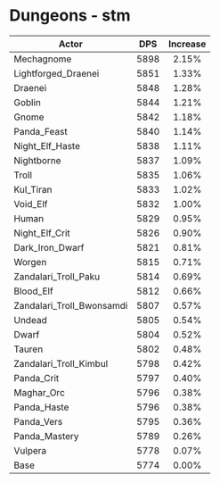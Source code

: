 # Dungeons - stm
| Actor | DPS | Increase |
|---|:---:|:---:|
|Mechagnome|5898|2.15%|
|Lightforged_Draenei|5851|1.33%|
|Draenei|5848|1.28%|
|Goblin|5844|1.21%|
|Gnome|5842|1.18%|
|Panda_Feast|5840|1.14%|
|Night_Elf_Haste|5838|1.11%|
|Nightborne|5837|1.09%|
|Troll|5835|1.06%|
|Kul_Tiran|5833|1.02%|
|Void_Elf|5832|1.00%|
|Human|5829|0.95%|
|Night_Elf_Crit|5826|0.90%|
|Dark_Iron_Dwarf|5821|0.81%|
|Worgen|5815|0.71%|
|Zandalari_Troll_Paku|5814|0.69%|
|Blood_Elf|5812|0.66%|
|Zandalari_Troll_Bwonsamdi|5807|0.57%|
|Undead|5805|0.54%|
|Dwarf|5804|0.52%|
|Tauren|5802|0.48%|
|Zandalari_Troll_Kimbul|5798|0.42%|
|Panda_Crit|5797|0.40%|
|Maghar_Orc|5796|0.38%|
|Panda_Haste|5796|0.38%|
|Panda_Vers|5795|0.36%|
|Panda_Mastery|5789|0.26%|
|Vulpera|5778|0.07%|
|Base|5774|0.00%|
